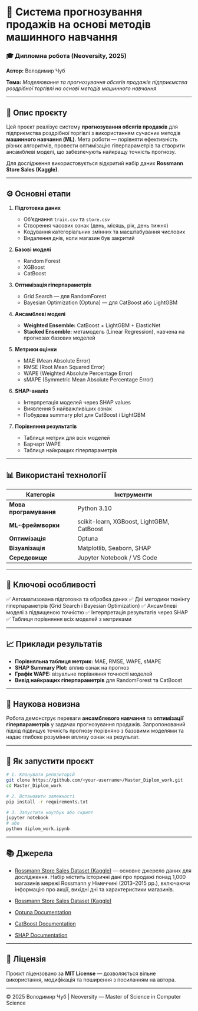 # 🧠 Система прогнозування продажів на основі методів машинного навчання

### 🎓 Дипломна робота (Neoversity, 2025)

**Автор:** Володимир Чуб

**Тема:** *Моделювання та прогнозування обсягів продажів підприємства роздрібної торгівлі на основі методів машинного навчання*

---

## 📘 Опис проєкту

Цей проєкт реалізує систему **прогнозування обсягів продажів** для підприємства роздрібної торгівлі з використанням сучасних методів **машинного навчання (ML)**.
Мета роботи — порівняти ефективність різних алгоритмів, провести оптимізацію гіперпараметрів та створити ансамблеві моделі, що забезпечують найкращу точність прогнозу.

Для дослідження використовується відкритий набір даних **Rossmann Store Sales (Kaggle)**.

---

## ⚙️ Основні етапи

1. **Підготовка даних**

   * Об’єднання `train.csv` та `store.csv`
   * Створення часових ознак (день, місяць, рік, день тижня)
   * Кодування категоріальних змінних та масштабування числових
   * Видалення днів, коли магазин був закритий

2. **Базові моделі**

   * Random Forest
   * XGBoost
   * CatBoost

3. **Оптимізація гіперпараметрів**

   * Grid Search — для RandomForest
   * Bayesian Optimization (Optuna) — для CatBoost або LightGBM

4. **Ансамблеві моделі**

   * **Weighted Ensemble:** CatBoost + LightGBM + ElasticNet
   * **Stacked Ensemble:** метамодель (Linear Regression), навчена на прогнозах базових моделей

5. **Метрики оцінки**

   * MAE (Mean Absolute Error)
   * RMSE (Root Mean Squared Error)
   * WAPE (Weighted Absolute Percentage Error)
   * sMAPE (Symmetric Mean Absolute Percentage Error)

6. **SHAP-аналіз**

   * Інтерпретація моделей через SHAP values
   * Виявлення 5 найважливіших ознак
   * Побудова summary plot для CatBoost і LightGBM

7. **Порівняння результатів**

   * Таблиця метрик для всіх моделей
   * Барчарт WAPE
   * Таблиця найкращих гіперпараметрів

---

## 📊 Використані технології

| Категорія              | Інструменти                               |
| ---------------------- | ----------------------------------------- |
| **Мова програмування** | Python 3.10                               |
| **ML-фреймворки**      | scikit-learn, XGBoost, LightGBM, CatBoost |
| **Оптимізація**        | Optuna                                    |
| **Візуалізація**       | Matplotlib, Seaborn, SHAP                 |
| **Середовище**         | Jupyter Notebook / VS Code                |

---

## 🧩 Ключові особливості

✅ Автоматизована підготовка та обробка даних
✅ Дві методики тюнінгу гіперпараметрів (Grid Search і Bayesian Optimization)
✅ Ансамблеві моделі з підвищеною точністю
✅ Інтерпретація результатів через SHAP
✅ Таблиця порівняння всіх моделей з метриками

---

## 📈 Приклади результатів

* **Порівняльна таблиця метрик:** MAE, RMSE, WAPE, sMAPE
* **SHAP Summary Plot:** вплив ознак на прогноз
* **Графік WAPE:** візуальне порівняння точності моделей
* **Вивід найкращих гіперпараметрів** для RandomForest та CatBoost

---

## 🧠 Наукова новизна

Робота демонструє переваги **ансамблевого навчання** та **оптимізації гіперпараметрів** у задачах прогнозування продажів.
Запропонований підхід підвищує точність прогнозу порівняно з базовими моделями та надає глибоке розуміння впливу ознак на результат.

---

## 🧮 Як запустити проєкт

```bash
# 1. Клонувати репозиторій
git clone https://github.com/<your-username>/Master_Diplom_work.git
cd Master_Diplom_work

# 2. Встановити залежності
pip install -r requirements.txt

# 3. Запустити ноутбук або скрипт
jupyter notebook
# або
python diplom_work.ipynb
```

---

## 📚 Джерела

* [Rossmann Store Sales Dataset (Kaggle)](https://www.kaggle.com/c/rossmann-store-sales)  — основне джерело даних для дослідження. Набір містить історичні дані про продажі понад 1,000 магазинів мережі Rossmann у Німеччині (2013–2015 рр.), включаючи інформацію про акції, вихідні дні та характеристики магазинів.

* [Rossmann Store Sales Dataset (Kaggle)](https://www.kaggle.com/c/rossmann-store-sales)

* [Optuna Documentation](https://optuna.org/)

* [CatBoost Documentation](https://catboost.ai/)

* [SHAP Documentation](https://shap.readthedocs.io/)

---

## 🏁 Ліцензія

Проєкт ліцензовано за **MIT License** — дозволяється вільне використання, модифікація та поширення з посиланням на автора.

---

© 2025 Володимир Чуб | Neoversity — Master of Science in Computer Science
